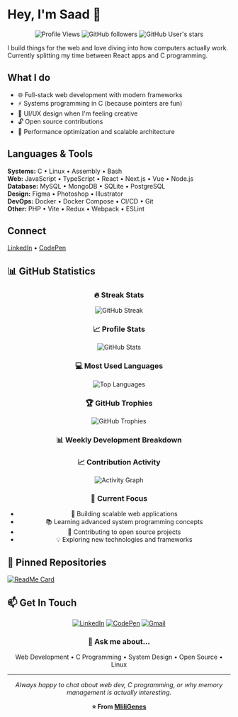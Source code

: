 # Hey, I'm Saad 👋

<div align="center">

![Profile Views](https://komarev.com/ghpvc/?username=MliliGenes&style=flat-square&color=blue)
![GitHub followers](https://img.shields.io/github/followers/MliliGenes?style=flat-square&color=green)
![GitHub User's stars](https://img.shields.io/github/stars/MliliGenes?style=flat-square&color=yellow)

</div>

I build things for the web and love diving into how computers actually work. Currently splitting my time between React apps and C programming.

## What I do

- 🌐 Full-stack web development with modern frameworks
- ⚡ Systems programming in C (because pointers are fun)
- 🎨 UI/UX design when I'm feeling creative
- 🔓 Open source contributions
- 🚀 Performance optimization and scalable architecture

## Languages & Tools

**Systems:** C • Linux • Assembly • Bash  
**Web:** JavaScript • TypeScript • React • Next.js • Vue • Node.js  
**Database:** MySQL • MongoDB • SQLite • PostgreSQL  
**Design:** Figma • Photoshop • Illustrator  
**DevOps:** Docker • Docker Compose • CI/CD • Git  
**Other:** PHP • Vite • Redux • Webpack • ESLint

## Connect

[LinkedIn](https://www.linkedin.com/in/saad-el-mlili-97616b273/) • [CodePen](https://codepen.io/saadbutcool)

## 📊 GitHub Statistics

<div align="center">

### 🔥 Streak Stats
![GitHub Streak](https://github-readme-streak-stats.herokuapp.com/?user=MliliGenes&theme=default&hide_border=true)

### 📈 Profile Stats
![GitHub Stats](https://github-readme-stats.vercel.app/api?username=MliliGenes&show_icons=true&theme=default&hide_border=true&count_private=true&include_all_commits=true)

### 💻 Most Used Languages

![Top Languages](https://github-readme-stats.vercel.app/api/top-langs/?username=MliliGenes&layout=compact&theme=default&hide_border=true&langs_count=8)

### 🏆 GitHub Trophies

![GitHub Trophies](https://github-profile-trophy.vercel.app/?username=MliliGenes&theme=flat&no-frame=true&margin-w=15&margin-h=15)

### 📊 Weekly Development Breakdown

<!--START_SECTION:waka-->
<!--END_SECTION:waka-->

### 📈 Contribution Activity

![Activity Graph](https://github-readme-activity-graph.vercel.app/graph?username=MliliGenes&theme=react-dark&hide_border=true)

### 🎯 Current Focus

- 🔧 Building scalable web applications
- 📚 Learning advanced system programming concepts  
- 🌱 Contributing to open source projects
- 💡 Exploring new technologies and frameworks

</div>

## 📌 Pinned Repositories

[![ReadMe Card](https://github-readme-stats.vercel.app/api/pin/?username=MliliGenes&repo=MliliGenes&theme=default&hide_border=true)](https://github.com/MliliGenes/MliliGenes)

## 📫 Get In Touch

<div align="center">

[![LinkedIn](https://img.shields.io/badge/LinkedIn-0077B5?style=for-the-badge&logo=linkedin&logoColor=white)](https://www.linkedin.com/in/saad-el-mlili-97616b273/)
[![CodePen](https://img.shields.io/badge/CodePen-000000?style=for-the-badge&logo=codepen&logoColor=white)](https://codepen.io/saadbutcool)
[![Gmail](https://img.shields.io/badge/Gmail-EA4335?style=for-the-badge&logo=gmail&logoColor=white)](mailto:elmlilisaad@gmail.com)

### 💬 Ask me about...
Web Development • C Programming • System Design • Open Source • Linux

</div>

---

<div align="center">

*Always happy to chat about web dev, C programming, or why memory management is actually interesting.*

**⭐ From [MliliGenes](https://github.com/MliliGenes)**

</div>
